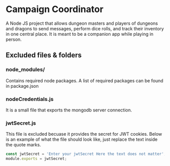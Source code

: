 # Campaign Coordinator #
A Node JS project that allows dungeon masters and players of dungeons and dragons to send messages, perform dice rolls, and track their inventory in one central place. It is meant to be a companion app while playing in person.  

## Excluded files & folders ##

### node_modules/ ###
Contains required node packages. A list of required packages can be found in package.json

### nodeCredentials.js ###
It is a small file that exports the mongodb server connection.

### jwtSecret.js ###
This file is excluded becuase it provides the secret for JWT cookies.
Below is an example of what the file should look like, just replace the text inside the quote marks. 

```javascript
const jwtSecret = 'Enter your jwtSecret Here the text does not matter';
module.exports = jwtSecret;
```
